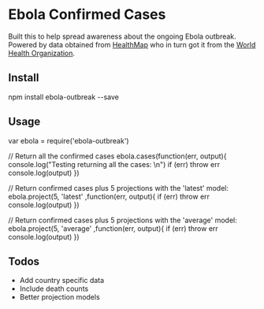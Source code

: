 # Ebola Confirmed Cases

Built this to help spread awareness about the ongoing Ebola outbreak. Powered by data obtained from [HealthMap](http://healthmap.org/ebola/) who in turn got it from the [World Health Organization](http://www.who.int/en/).

## Install

npm install ebola-outbreak --save

## Usage

var ebola = require('ebola-outbreak')

// Return all the confirmed cases
ebola.cases(function(err, output){
	console.log("Testing returning all the cases: \n")
	if (err) throw err
	console.log(output)
})

// Return confirmed cases plus 5 projections with the 'latest' model:
ebola.project(5, 'latest' ,function(err, output){
	if (err) throw err
	console.log(output)
})

// Return confirmed cases plus 5 projections with the 'average' model:
ebola.project(5, 'average' ,function(err, output){
	if (err) throw err
	console.log(output)
})

## Todos

- Add country specific data
- Include death counts
- Better projection models
